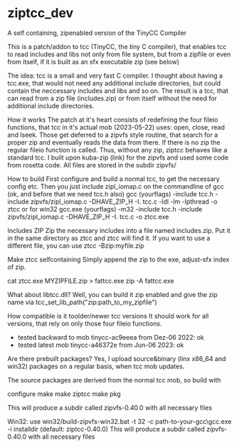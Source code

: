 # ziptcc_dev
A self containing, zipenabled version of the TinyCC Compiler

This is a patch/addon to tcc (TinyCC, the tiny C compiler), that enables tcc to read includes and libs not only from file system, but from a zipfile or even from itself, if it is built as an sfx executable zip (see below)

The idea:
tcc is a small and very fast C compiler. I thought about having a tcc.exe, that would not need any additional include directories, but could contain the neccessary includes and libs and so on. The result is a tcc, that can read from a zip file (includes.zip) or from itself without the need for additional include directories.

How it works
The patch at it's heart consists of redefining the four fileio functions, that tcc in it's actual mob (2023-05-22) uses: open, close, read and lseek.
Those get deferred to a zipvfs style routine, that search for a proper zip and eventually reads the data from there. If there is no zip the regular fileio function is called. Thus, without any zip, ziptcc behaves like a standard tcc. I built upon kuba-zip (link) for the zipvfs and used some code from rosetta code.
All files are stored in the subdir zipvfs/

How to build
First configure and build a normal tcc, to get the necessary config etc. 
Then you just include zipl_iomap.c on the commandline of gcc (ok, and before that we need tcc.h also)
gcc (yourflags) -include tcc.h -include zipvfs/zipl_iomap.c -DHAVE_ZIP_H -I. tcc.c -ldl -lm -lpthread -o ztcc
or for win32
gcc.exe (yourflags) -m32 -include tcc.h -include zipvfs/zipl_iomap.c -DHAVE_ZIP_H -I. tcc.c -o ztcc.exe

Includes ZIP
Zip the necessary includes into a file named includes.zip. Put it in the same directory as ztcc and ztcc will find it.
If you want to use a different file, you can use ztcc -Bzip:myfile.zip

Make ztcc selfcontaining
Simply append the zip to the exe, adjust-sfx index of zip.

cat ztcc.exe MYZIPFILE.zip > fattcc.exe 
zip -A fattcc.exe

What about libtcc.dll?
Well, you can build it zip enabled and give the zip name via tcc_set_lib_path("zip:path_to_my_zipfile")

How compatible is it toolder/newer tcc versions
It should work for all versions, that rely on only those four fileio functions.
- tested backward to mob tinycc-ac9eeea   from Dez-06 2022: ok
- tested latest      mob tinycc-a46372e   from Jun-06 2023: ok

Are there prebuilt packages?
Yes, I upload source&binary (linx x86_64 and win32) packages on a regular basis, when tcc mob updates.

The source packages are derived from the normal tcc mob, so build with

configure
make
make ziptcc
make pkg

This will produce a subdir called zipvfs-0.40.0 with all necessary files

Win32:
use win32/build-zipvfs-win32.bat -t 32 -c path-to-your-gcc\gcc.exe -i installdir (default: ziptcc-0.40.0)
This will produce a subdir called zipvfs-0.40.0 with all necessary files

